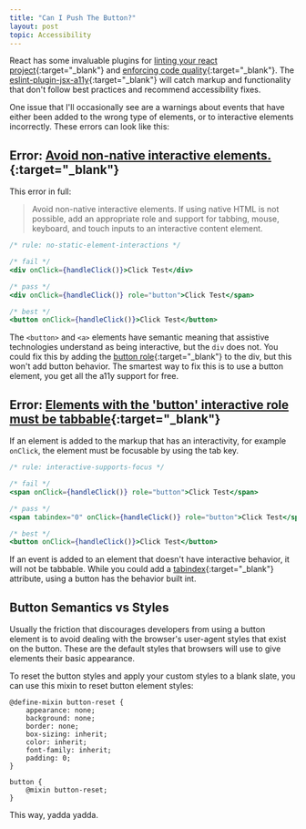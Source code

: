 ```yaml
---
title: "Can I Push The Button?"
layout: post
topic: Accessibility
---
```


React has some invaluable plugins for [linting your react project](https://www.npmjs.com/package/eslint-plugin-react){:target="_blank"} and [enforcing code quality](https://www.npmjs.com/package/eslint-plugin-react-hooks){:target="_blank"}. The [eslint-plugin-jsx-a11y](https://github.com/jsx-eslint/eslint-plugin-jsx-a11y){:target="_blank"} will catch markup and functionality that don't follow best practices and recommend accessibility fixes.

One issue that I'll occasionally see are a warnings about events that have either been added to the wrong type of elements, or to interactive elements incorrectly. These errors can look like this:

## Error: [Avoid non-native interactive elements.](https://github.com/jsx-eslint/eslint-plugin-jsx-a11y/blob/main/docs/rules/no-static-element-interactions.md){:target="_blank"}

This error in full:
> Avoid non-native interactive elements. If using native HTML is not possible, add an appropriate role and support for tabbing, mouse, keyboard, and touch inputs to an interactive content element.

```jsx
/* rule: no-static-element-interactions */

/* fail */
<div onClick={handleClick()}>Click Test</div>

/* pass */
<div onClick={handleClick()} role="button">Click Test</span>

/* best */
<button onClick={handleClick()}>Click Test</button>
```

The `<button>` and `<a>` elements have semantic meaning that assistive technologies understand as being interactive, but the `div` does not. You could fix this by adding the [button role](https://developer.mozilla.org/en-US/docs/Web/Accessibility/ARIA/Roles/button_role){:target="_blank"} to the div, but this won't add button behavior. The smartest way to fix this is to use a button element, you get all the a11y support for free.

## Error: [Elements with the 'button' interactive role must be tabbable](https://github.com/jsx-eslint/eslint-plugin-jsx-a11y/blob/main/docs/rules/interactive-supports-focus.md){:target="_blank"}

If an element is added to the markup that has an interactivity, for example `onClick`, the element must be focusable by using the tab key.

```jsx
/* rule: interactive-supports-focus */

/* fail */
<span onClick={handleClick()} role="button">Click Test</span>

/* pass */
<span tabindex="0" onClick={handleClick()} role="button">Click Test</span>

/* best */
<button onClick={handleClick()}>Click Test</button>
```

If an event is added to an element that doesn't have interactive behavior, it will not be tabbable. While you could add a [tabindex](https://developer.mozilla.org/en-US/docs/Web/HTML/Global_attributes/tabindex){:target="_blank"} attribute, using a button has the behavior built int.

## Button Semantics vs Styles

Usually the friction that discourages developers from using a button element is to avoid dealing with the browser's user-agent styles that exist on the button. These are the default styles that browsers will use to give elements their basic appearance.

To reset the button styles and apply your custom styles to a blank slate, you can use this mixin to reset button element styles:
```
@define-mixin button-reset {
    appearance: none;
    background: none;
    border: none;
    box-sizing: inherit;
    color: inherit;
    font-family: inherit;
    padding: 0;
}

button {
	@mixin button-reset;
}
```

This way, yadda yadda.
